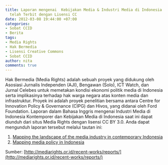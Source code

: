 ```yaml
---
title: Laporan mengenai  Kebijakan Media & Industri Media di Indonesia Kontemporer
  telah Terbit dengan Lisensi CC
date: 2012-03-08 19:44:00 +07:00
categories:
- Sobat CCID
- Berita
tags:
- Media Rights
- Hak Bermedia
- Lisensi Creative Commons
- Sobat CCID
author: nita
comments: true
---
```


Hak Bermedia (Media Rights) adalah sebuah proyek yang didukung oleh Asosiasi Jurnalis Independen (AJI), Bengawan (Solo), ICT Watch, dan Jurnal Celebes untuk memetakan kondisi ekonomi politik media di Indonesia serta implikasinya terhadap hak warga negara atas konten media dan infrastruktur. Proyek ini adalah proyek penelitian bersama antara Centre for Innovation Policy & Governance (CIPG) dan Hivos, yang didanai oleh Ford Foundation. Laporan dalam Bahasa Inggris mengenai Industri Media di Indonesia Kontemporer dan Kebijakan Media di Indonesia saat ini dapat diunduh dari situs Media Rights dengan lisensi CC BY 3.0. Anda dapat mengunduh laporan tersebut melalui tautan ini:

1. [Mapping the landscape of the media industry in contemporary Indonesia](http://mediarights.or.id/wp-content/uploads/2012/02/MediaIndustry-CIPG-Hivos_FINAL.pdf)
2. [Mapping media policy in Indonesia](http://mediarights.or.id/wp-content/uploads/2012/02/MediaPolicy-CIPG-Hivos_FINAL.pdf)

Sumber: [http://mediarights.or.id/recent-works/reports/](http://mediarights.or.id/recent-works/reports/)
